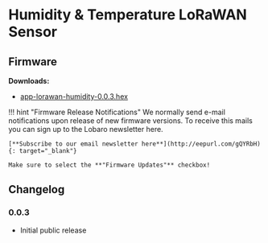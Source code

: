# Humidity & Temperature LoRaWAN Sensor

## Firmware

**Downloads:**

* [app-lorawan-humidity-0.0.3.hex](firmware/app-lorawan-humidity-0.0.3.hex)

!!! hint "Firmware Release Notifications"
    We normally send e-mail notifications upon release of new firmware versions. To receive this mails you can sign up
    to the Lobaro newsletter here.
    
    [**Subscribe to our email newsletter here**](http://eepurl.com/gQYRbH){: target="_blank"} 
    
    Make sure to select the **"Firmware Updates"** checkbox!    


## Changelog

### 0.0.3

* Initial public release